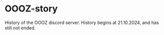 # OOOZ-story
History of the OOOZ discord server.
History begins at 21.10.2024, and has still not ended.

